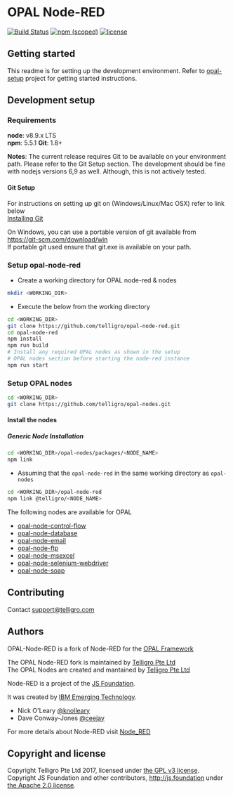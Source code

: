 # OPAL Node-RED

[![Build Status](https://travis-ci.org/telligro/opal-node-red.svg?branch=master)](https://travis-ci.org/telligro/opal-node-red) [![npm (scoped)](https://img.shields.io/npm/v/@telligro/opal-node-red.svg)](https://www.npmjs.com/package/@telligro/opal-node-red) [![license](https://img.shields.io/github/license/telligro/opal-setup.svg)](LICENSE)
## Getting started
This readme is for setting up the development environment.
Refer to  [opal-setup](https://github.com/telligro/opal-setup) project for getting started instructions.

## Development setup

### Requirements
**node**: v8.9.x LTS  
**npm**: 5.5.1
**Git**: 1.8+

**Notes**: 
The current release requires Git to be available on your environment path. Please refer to the Git Setup section.
The development should be fine with nodejs versions 6,9 as well. Although, this is not actively tested.
#### Git Setup

For instructions on setting up git on (Windows/Linux/Mac OSX) refer to link below    
[Installing Git](https://git-scm.com/book/en/v2/Getting-Started-Installing-Git)

On Windows, you can use a portable version of git available from
https://git-scm.com/download/win  
If portable git used ensure that git.exe is available on your path.

### Setup opal-node-red
* Create a working directory for OPAL node-red & nodes
```sh
mkdir <WORKING_DIR>
```
* Execute the below from the working directory
```sh
cd <WORKING_DIR>
git clone https://github.com/telligro/opal-node-red.git
cd opal-node-red
npm install
npm run build
# Install any required OPAL nodes as shown in the setup  
# OPAL nodes section before starting the node-red instance
npm run start
```
### Setup OPAL nodes
```sh
cd <WORKING_DIR>
git clone https://github.com/telligro/opal-nodes.git
```
#### Install the nodes
##### Generic Node Installation
```sh
cd <WORKING_DIR>/opal-nodes/packages/<NODE_NAME>
npm link
```
* Assuming that the `opal-node-red` in the same working directory as `opal-nodes`
```sh
cd <WORKING_DIR>/opal-node-red
npm link @telligro/<NODE_NAME>
```
The following nodes are available for OPAL
* [opal-node-control-flow](https://github.com/telligro/opal-nodes/tree/master/packages/opal-node-control-flow)
* [opal-node-database](https://github.com/telligro/opal-nodes/tree/master/packages/opal-node-database)
* [opal-node-email](https://github.com/telligro/opal-nodes/tree/master/packages/opal-node-email)
* [opal-node-ftp](https://github.com/telligro/opal-nodes/tree/master/packages/opal-node-ftp)
* [opal-node-msexcel](https://github.com/telligro/opal-nodes/tree/master/packages/opal-node-msexcel)
* [opal-node-selenium-webdriver](https://github.com/telligro/opal-nodes/tree/master/packages/opal-node-control-flow)
* [opal-node-soap](https://github.com/telligro/opal-nodes/tree/master/packages/opal-node-control-flow)
## Contributing
Contact support@telligro.com
## Authors

OPAL-Node-RED is a fork of Node-RED for the [OPAL Framework](https://www.telligro.com)

The OPAL Node-RED fork is maintained by [Telligro Pte Ltd](https://www.telligro.com)  
The OPAL Nodes are created and mantained by [Telligro Pte Ltd](https://www.telligro.com)

Node-RED is a project of the [JS Foundation](http://js.foundation).

It was created by [IBM Emerging Technology](https://www.ibm.com/blogs/emerging-technology/).

* Nick O'Leary [@knolleary](http://twitter.com/knolleary)
* Dave Conway-Jones [@ceejay](http://twitter.com/ceejay)

For more details about Node-RED visit [Node_RED](https://www.nodered.org)


## Copyright and license

Copyright Telligro Pte Ltd 2017, licensed under [the GPL v3 license](LICENSE).  
Copyright JS Foundation and other contributors, http://js.foundation under [the Apache 2.0 license](APACHEv2-LICENSE).

